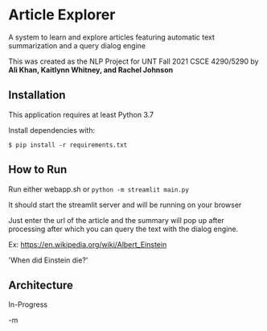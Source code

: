 # Article Explorer
A system to learn and explore articles featuring automatic text summarization and a query dialog engine

This was created as the NLP Project for UNT Fall 2021 CSCE 4290/5290
by **Ali Khan, Kaitlynn Whitney, and Rachel Johnson**

## Installation
This application requires at least Python 3.7

Install dependencies with:
```
$ pip install -r requirements.txt
```

## How to Run
Run either webapp.sh or ```python -m streamlit main.py```

It should start the streamlit server and will be running on your browser

Just enter the url of the article and the summary will pop up after processing after which you can query the text with the dialog engine.

Ex: https://en.wikipedia.org/wiki/Albert_Einstein 

'When did Einstein die?'

## Architecture

In-Progress

-m 